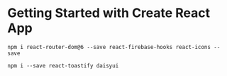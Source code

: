 # Getting Started with Create React App


`npm i react-router-dom@6 --save react-firebase-hooks react-icons --save`

`npm i --save react-toastify daisyui`
